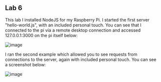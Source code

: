 ## Lab 6

<p>This lab I installed NodeJS for my Raspberry Pi. I started the first server "hello-world.js", with an included personal touch. You can see that I connected to the pi via a remote desktop connection and accessed 127.0.0.1:3000 on the pi itself below:</p>  

![image](https://github.com/cromero2/Design6/assets/98184880/04c2da10-2be7-46e7-85ae-68fa910d0dbe)

<p>I ran the second example which allowed you to see requests from connections to the server, again with included personal touch. You can see a screenshot below: </p>

![image](https://github.com/cromero2/Design6/assets/98184880/c942e790-1a55-4223-be8e-fe50b0a13906)

